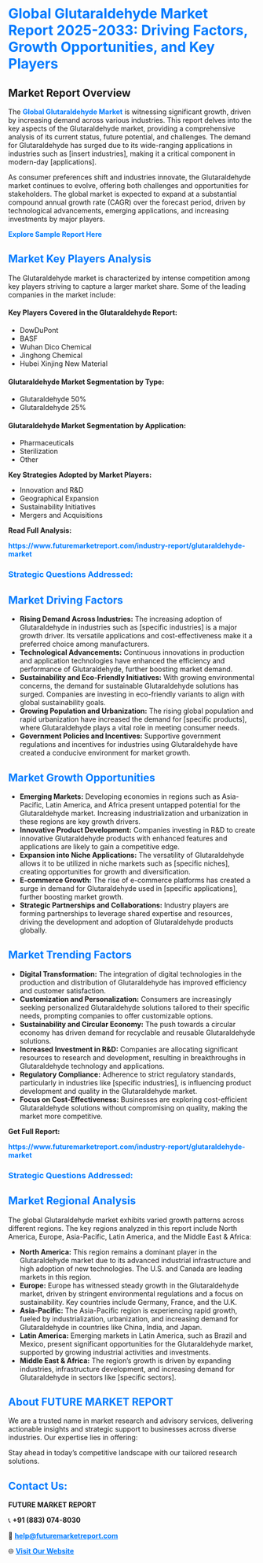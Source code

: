 <h1 style="color: #007BFF;">Global Glutaraldehyde Market Report 2025-2033: Driving Factors, Growth Opportunities, and Key Players</h1>

<section id="overview">
<h2>Market Report Overview</h2>
<p>The <a href="https://www.futuremarketreport.com/industry-report/glutaraldehyde-market" style="color: #007BFF; text-decoration: none;"><strong>Global Glutaraldehyde Market</strong></a> is witnessing significant growth, driven by increasing demand across various industries. This report delves into the key aspects of the Glutaraldehyde market, providing a comprehensive analysis of its current status, future potential, and challenges. The demand for Glutaraldehyde has surged due to its wide-ranging applications in industries such as [insert industries], making it a critical component in modern-day [applications].</p>
<p>As consumer preferences shift and industries innovate, the Glutaraldehyde market continues to evolve, offering both challenges and opportunities for stakeholders. The global market is expected to expand at a substantial compound annual growth rate (CAGR) over the forecast period, driven by technological advancements, emerging applications, and increasing investments by major players.</p>
</section>

<section id="overview">
<p><a href="https://www.futuremarketreport.com/request-sample/reportId=59050" style="color: #007BFF; text-decoration: none;"><strong>Explore Sample Report Here</strong></a></p>
</section>

<section id="key-players">
<h2 style="color: #007BFF;">Market Key Players Analysis</h2>
<p>The Glutaraldehyde market is characterized by intense competition among key players striving to capture a larger market share. Some of the leading companies in the market include:</p>
<h4>Key Players Covered in the Glutaraldehyde Report:</h4>
<ul><li>DowDuPont</li><li>BASF</li><li>Wuhan Dico Chemical</li><li>Jinghong Chemical</li><li>Hubei Xinjing New Material</li></ul>
<h4>Glutaraldehyde Market Segmentation by Type:</h4>
<ul><li>Glutaraldehyde 50%</li><li>Glutaraldehyde 25%</li></ul>

<h4>Glutaraldehyde Market Segmentation by Application:</h4>
<ul><li>Pharmaceuticals</li><li>Sterilization</li><li>Other</li></ul>
<p><strong>Key Strategies Adopted by Market Players:</strong></p>
<ul>
<li>Innovation and R&D</li>
<li>Geographical Expansion</li>
<li>Sustainability Initiatives</li>
<li>Mergers and Acquisitions</li>
</ul>
</section>

<section>
<p><strong>Read Full Analysis: </strong></p><a href="https://www.futuremarketreport.com/industry-report/glutaraldehyde-market" style="color: #007BFF; text-decoration: none;"><strong>https://www.futuremarketreport.com/industry-report/glutaraldehyde-market</strong></a>
<h3 style="color: #007BFF;">Strategic Questions Addressed:</h3>
</section>

<section id="driving-factors">
<h2 style="color: #007BFF;">Market Driving Factors</h2>
<ul>
<li><strong>Rising Demand Across Industries:</strong> The increasing adoption of Glutaraldehyde in industries such as [specific industries] is a major growth driver. Its versatile applications and cost-effectiveness make it a preferred choice among manufacturers.</li>
<li><strong>Technological Advancements:</strong> Continuous innovations in production and application technologies have enhanced the efficiency and performance of Glutaraldehyde, further boosting market demand.</li>
<li><strong>Sustainability and Eco-Friendly Initiatives:</strong> With growing environmental concerns, the demand for sustainable Glutaraldehyde solutions has surged. Companies are investing in eco-friendly variants to align with global sustainability goals.</li>
<li><strong>Growing Population and Urbanization:</strong> The rising global population and rapid urbanization have increased the demand for [specific products], where Glutaraldehyde plays a vital role in meeting consumer needs.</li>
<li><strong>Government Policies and Incentives:</strong> Supportive government regulations and incentives for industries using Glutaraldehyde have created a conducive environment for market growth.</li>
</ul>
</section>

<section id="growth-opportunities">
<h2 style="color: #007BFF;">Market Growth Opportunities</h2>
<ul>
<li><strong>Emerging Markets:</strong> Developing economies in regions such as Asia-Pacific, Latin America, and Africa present untapped potential for the Glutaraldehyde market. Increasing industrialization and urbanization in these regions are key growth drivers.</li>
<li><strong>Innovative Product Development:</strong> Companies investing in R&D to create innovative Glutaraldehyde products with enhanced features and applications are likely to gain a competitive edge.</li>
<li><strong>Expansion into Niche Applications:</strong> The versatility of Glutaraldehyde allows it to be utilized in niche markets such as [specific niches], creating opportunities for growth and diversification.</li>
<li><strong>E-commerce Growth:</strong> The rise of e-commerce platforms has created a surge in demand for Glutaraldehyde used in [specific applications], further boosting market growth.</li>
<li><strong>Strategic Partnerships and Collaborations:</strong> Industry players are forming partnerships to leverage shared expertise and resources, driving the development and adoption of Glutaraldehyde products globally.</li>
</ul>
</section>

<section id="trending-factors">
<h2 style="color: #007BFF;">Market Trending Factors</h2>
<ul>
<li><strong>Digital Transformation:</strong> The integration of digital technologies in the production and distribution of Glutaraldehyde has improved efficiency and customer satisfaction.</li>
<li><strong>Customization and Personalization:</strong> Consumers are increasingly seeking personalized Glutaraldehyde solutions tailored to their specific needs, prompting companies to offer customizable options.</li>
<li><strong>Sustainability and Circular Economy:</strong> The push towards a circular economy has driven demand for recyclable and reusable Glutaraldehyde solutions.</li>
<li><strong>Increased Investment in R&D:</strong> Companies are allocating significant resources to research and development, resulting in breakthroughs in Glutaraldehyde technology and applications.</li>
<li><strong>Regulatory Compliance:</strong> Adherence to strict regulatory standards, particularly in industries like [specific industries], is influencing product development and quality in the Glutaraldehyde market.</li>
<li><strong>Focus on Cost-Effectiveness:</strong> Businesses are exploring cost-efficient Glutaraldehyde solutions without compromising on quality, making the market more competitive.</li>
</ul>
</section>

<section>
<p><strong>Get Full Report: </strong></p><a href="https://www.futuremarketreport.com/industry-report/glutaraldehyde-market" style="color: #007BFF; text-decoration: none;"><strong>https://www.futuremarketreport.com/industry-report/glutaraldehyde-market</strong></a>
<h3 style="color: #007BFF;">Strategic Questions Addressed:</h3>
</section>


<section id="regional-analysis">
<h2 style="color: #007BFF;">Market Regional Analysis</h2>
<p>The global Glutaraldehyde market exhibits varied growth patterns across different regions. The key regions analyzed in this report include North America, Europe, Asia-Pacific, Latin America, and the Middle East & Africa:</p>
<ul>
<li><strong>North America:</strong> This region remains a dominant player in the Glutaraldehyde market due to its advanced industrial infrastructure and high adoption of new technologies. The U.S. and Canada are leading markets in this region.</li>
<li><strong>Europe:</strong> Europe has witnessed steady growth in the Glutaraldehyde market, driven by stringent environmental regulations and a focus on sustainability. Key countries include Germany, France, and the U.K.</li>
<li><strong>Asia-Pacific:</strong> The Asia-Pacific region is experiencing rapid growth, fueled by industrialization, urbanization, and increasing demand for Glutaraldehyde in countries like China, India, and Japan.</li>
<li><strong>Latin America:</strong> Emerging markets in Latin America, such as Brazil and Mexico, present significant opportunities for the Glutaraldehyde market, supported by growing industrial activities and investments.</li>
<li><strong>Middle East & Africa:</strong> The region’s growth is driven by expanding industries, infrastructure development, and increasing demand for Glutaraldehyde in sectors like [specific sectors].</li>
</ul>
</section>

<footer>
<h2 style="color: #007BFF;">About FUTURE MARKET REPORT</h2>
<p>We are a trusted name in market research and advisory services, delivering actionable insights and strategic support to businesses across diverse industries. Our expertise lies in offering:</p>

<p>Stay ahead in today’s competitive landscape with our tailored research solutions.</p>

<h2 style="color: #007BFF;">Contact Us:</h2>
<p><strong>FUTURE MARKET REPORT</strong></p>
<p>📞 <strong>+91 (883) 074-8030</strong></p>
<p>📧 <strong><a href="mailto:help@futuremarketreport.com" style="color: #007BFF;">help@futuremarketreport.com</a></strong></p>
<p>🌐 <strong><a href="https://www.futuremarketreport.com/" style="color: #007BFF;">Visit Our Website</a></strong></p>
</footer>